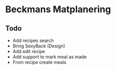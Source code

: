 # Beckmans Matplanering

## Todo
- Add recipes search
- Bring SexyBack (Design)
- Add edit recipe
- Add support to mark meal as made
- From recipe create meals
